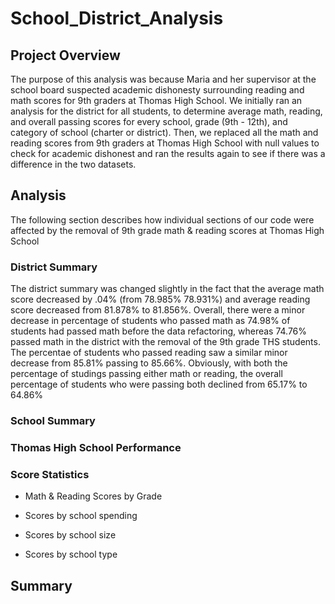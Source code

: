 # School_District_Analysis

## Project Overview
The purpose of this analysis was because Maria and her supervisor at the school board suspected academic dishonesty surrounding reading and math scores for 9th graders at Thomas High School. We initially ran an analysis for the district for all students, to determine average math, reading, and overall passing scores for every school, grade (9th - 12th), and category of school (charter or district). Then, we replaced all the math and reading scores from 9th graders at Thomas High School with null values to check for academic dishonest and ran the results again to see if there was a difference in the two datasets. 

## Analysis 
The following section describes how individual sections of our code were affected by the removal of 9th grade math & reading scores at Thomas High School

### District Summary 
The district summary was changed slightly in the fact that the average math score decreased by .04% (from 78.985% 78.931%) and average reading score decreased from 81.878% to 81.856%. Overall, there were a minor decrease in percentage of students who passed math as 74.98% of students had passed math before the data refactoring, whereas 74.76% passed math in the district with the removal of the 9th grade THS students. The percentae of students who passed reading saw a similar minor decrease from 85.81% passing to 85.66%. Obviously, with both the percentage of studings passing either math or reading, the overall percentage of students who were passing both declined from 65.17% to 64.86%
### School Summary

### Thomas High School Performance

### Score Statistics
* Math & Reading Scores by Grade

* Scores by school spending

* Scores by school size

* Scores by school type



## Summary

